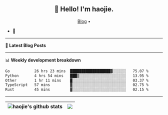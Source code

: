 <h2 align="center">👋 Hello! I'm haojie.</h2>
<p align="center">
  <a href="https://aoyouer.com">Blog</a> •
</p>


- 🔭 


-------

**📝 Latest Blog Posts**


-------

📊 **Weekly development breakdown**
<!--START_SECTION:waka-->

```txt
Go           26 hrs 23 mins  ██████████████████▓░░░░░░   75.07 %
Python       4 hrs 54 mins   ███▒░░░░░░░░░░░░░░░░░░░░░   13.95 %
Other        1 hr 11 mins    █░░░░░░░░░░░░░░░░░░░░░░░░   03.37 %
TypeScript   57 mins         ▓░░░░░░░░░░░░░░░░░░░░░░░░   02.75 %
Rust         45 mins         ▓░░░░░░░░░░░░░░░░░░░░░░░░   02.15 %
```

<!--END_SECTION:waka-->

-------



| <img align="center" src="https://github-readme-stats.vercel.app/api?username=haojie06&show_icons=true&theme=graywhite&show_icons=true&count_private=true&include_all_commits=true&hide_border=true" alt="haojie's github stats" /> | <img align="center" src="https://github-readme-stats.vercel.app/api/top-langs/?username=haojie06&layout=compact&theme=graywhite&hide_border=true&hide=css,html" /> |
| ------------- | ------------- |


